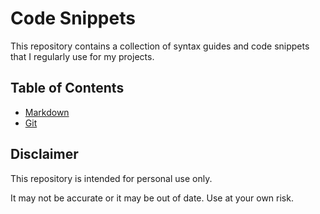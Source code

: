 # Code Snippets
This repository contains a collection of syntax guides and code snippets that I regularly use for my projects. 

## Table of Contents
- [Markdown](markdown/markdown-guide.md)
- [Git](git/git.md)

## Disclaimer
This repository is intended for personal use only.

It may not be accurate or it may be out of date. Use at your own risk.